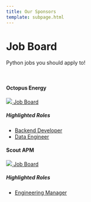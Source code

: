 ```yaml
---
title: Our Sponsors
template: subpage.html
---
```


# Job Board
Python jobs you should apply to!

<div class="container">
<br>
  <h4>Octopus Energy</h4>
    <div class="row mb-4">
      <div class="col-4">
        <a href="https://octopus.energy/">
        <img src="/assets/img/sponsors/octopus-logo.png">
        </a>
        <a href="https://octopus.energy/careers/">Job Board</a>
        <h5>Highlighted Roles</h5>
        <ul>
          <li>
            <a href="https://jobs.lever.co/octoenergy/46e388d7-71a5-41d6-ad34-03b7577f816e">Backend Developer</a>
          </li>
          <li>
            <a href="https://jobs.lever.co/octoenergy/9a5dabd4-f952-4966-bcd0-1a39cc116e50">Data Engineer</a>
          </li>
        </ul>
      </div>
    </div>
  <h4>Scout APM</h4>
    <div class="row mb-4">
      <div class="col-4">
        <a href="https://octopus.energy/">
        <img src="/assets/img/sponsors/scout-apm.png">
        </a>
        <a href="https://scoutapm.com/careers">Job Board</a>
        <h5>Highlighted Roles</h5>
        <ul>
          <li>
            <a href="https://scout-apm.breezy.hr/p/76a8b056047d-engineering-manager">Engineering Manager</a>
          </li>
        </ul>
      </div>
    </div>

</div>


